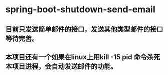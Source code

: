 # spring-boot-shutdown-send-email
## 目前只发送简单邮件的接口，发送其他类型邮件的接口等待完善。
## 本项目还有一个如果在linux上用kill -15 pid 命令杀死本项目进程，会自动发送邮件的功能。
